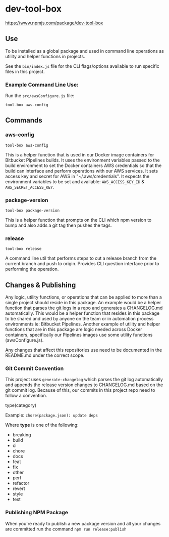 # dev-tool-box

https://www.npmjs.com/package/dev-tool-box

## Use

To be installed as a global package and used in command line operations
as utility and helper functions in projects.

See the `bin/index.js` file for the CLI flags/options available to run
specific files in this project.

### Example Command Line Use:

Run the `src/awsConfigure.js` file:
```
tool-box aws-config
```

## Commands

### aws-config
```
tool-box aws-config
```
This is a helper function that is used in our Docker image containers
for Bitbucket Pipelines builds. It uses the environment variables
passed to the build environment to set the Docker containers AWS
credentials so that the build can interface and perform operations with
our AWS services. It sets access key and secret for AWS in
"~/.aws/credentials". It expects the environment variables to be set
and available: `AWS_ACCESS_KEY_ID` & `AWS_SECRET_ACCESS_KEY`.

### package-version
```
tool-box package-version
```
This is a helper function that prompts on the CLI which npm version
to bump and also adds a git tag then pushes the tags.

### release
```
tool-box release
```
A command line util that performs steps to cut a release branch
from the current branch and push to origin. Provides CLI question
interface prior to performing the operation.

## Changes & Publishing

Any logic, utility functions, or operations that can be applied to
more than a single project should reside in this package. An example
would be a helper function that parses the git logs in a repo and
generates a CHANGELOG.md automatically. This would be a helper function
that resides in this package to be shared and used by anyone on the team
or in automation process environments ie: Bitbucket Pipelines. Another
example of utility and helper functions that are in this package are
logic needed across Docker containers, specifically our Pipelines
images use some utility functions (awsConfigure.js).

Any changes that affect this repositories use need to be documented in
the README.md under the correct scope.

### Git Commit Convention

This project uses `generate-changelog` which parses the git log
automatically and appends the release version changes to CHANGELOG.md
based on the git commit log. Because of this, our commits in this
project repo need to follow a convention.

type(category)

Example: `chore(package.json): update deps`

Where **type** is one of the following:

- breaking
- build
- ci
- chore
- docs
- feat
- fix
- other
- perf
- refactor
- revert
- style
- test

### Publishing NPM Package

When you're ready to publish a new package version and all your
changes are committed run the command `npm run release:publish`